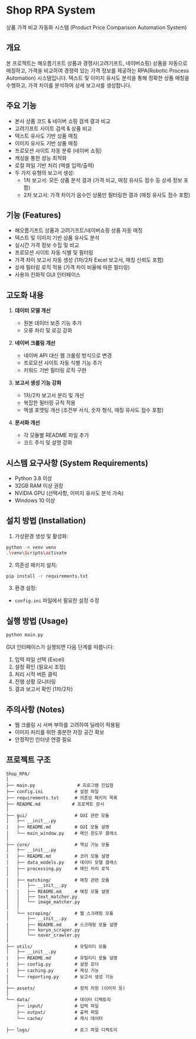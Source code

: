 # Shop RPA System

상품 가격 비교 자동화 시스템 (Product Price Comparison Automation System)

## 개요

본 프로젝트는 해오름기프트 상품과 경쟁사(고려기프트, 네이버쇼핑) 상품을 자동으로 매칭하고, 가격을 비교하여 경쟁력 있는 가격 정보를 제공하는 RPA(Robotic Process Automation) 시스템입니다. 텍스트 및 이미지 유사도 분석을 통해 정확한 상품 매칭을 수행하고, 가격 차이를 분석하여 상세 보고서를 생성합니다.

## 주요 기능

- 본사 상품 코드 & 네이버 쇼핑 검색 결과 비교
- 고려기프트 사이트 검색 & 상품 비교
- 텍스트 유사도 기반 상품 매칭
- 이미지 유사도 기반 상품 매칭
- 프로모션 사이트 자동 분류 (네이버 쇼핑)
- 캐싱을 통한 성능 최적화
- 로컬 파일 기반 처리 (엑셀 입력/출력)
- 두 가지 유형의 보고서 생성:
  - 1차 보고서: 모든 상품 분석 결과 (가격 비교, 매칭 유사도 점수 등 상세 정보 포함)
  - 2차 보고서: 가격 차이가 음수인 상품만 필터링한 결과 (매칭 유사도 점수 포함)

## 기능 (Features)

- 해오름기프트 상품과 고려기프트/네이버쇼핑 상품 자동 매칭
- 텍스트 및 이미지 기반 상품 유사도 분석
- 실시간 가격 정보 수집 및 비교
- 프로모션 사이트 자동 식별 및 필터링
- 가격 차이 보고서 자동 생성 (1차/2차 Excel 보고서, 매칭 신뢰도 포함)
- 상세 필터링 로직 적용 (가격 차이 비율에 따른 필터링)
- 사용자 친화적 GUI 인터페이스

## 고도화 내용

1. **데이터 모델 개선**
   - 원본 데이터 보존 기능 추가
   - 오류 처리 및 로깅 강화

2. **네이버 크롤링 개선**
   - 네이버 API 대신 웹 크롤링 방식으로 변경
   - 프로모션 사이트 자동 식별 기능 추가
   - 키워드 기반 필터링 로직 구현

3. **보고서 생성 기능 강화**
   - 1차/2차 보고서 분리 및 개선
   - 복잡한 필터링 규칙 적용
   - 엑셀 포맷팅 개선 (조건부 서식, 숫자 형식, 매칭 유사도 점수 포함)

4. **문서화 개선**
   - 각 모듈별 README 파일 추가
   - 코드 주석 및 설명 강화

## 시스템 요구사항 (System Requirements)

- Python 3.8 이상
- 32GB RAM 이상 권장
- NVIDIA GPU (선택사항, 이미지 유사도 분석 가속)
- Windows 10 이상

## 설치 방법 (Installation)

1. 가상환경 생성 및 활성화:
```bash
python -m venv venv
.\venv\Scripts\activate
```

2. 의존성 패키지 설치:
```bash
pip install -r requirements.txt
```

3. 환경 설정:
- `config.ini` 파일에서 필요한 설정 수정

## 실행 방법 (Usage)

```bash
python main.py
```

GUI 인터페이스가 실행되면 다음 단계를 따릅니다:

1. 입력 파일 선택 (Excel)
2. 설정 확인 (필요시 조정)
3. 처리 시작 버튼 클릭
4. 진행 상황 모니터링
5. 결과 보고서 확인 (1차/2차)

## 주의사항 (Notes)

- 웹 크롤링 시 서버 부하를 고려하여 딜레이 적용됨
- 이미지 처리를 위한 충분한 저장 공간 확보
- 안정적인 인터넷 연결 필요

## 프로젝트 구조

```
Shop_RPA/
│
├── main.py                # 프로그램 진입점
├── config.ini            # 설정 파일
├── requirements.txt      # 의존성 패키지 목록
├── README.md            # 프로젝트 문서
│
├── gui/                  # GUI 관련 모듈
│   ├── __init__.py
│   ├── README.md         # GUI 모듈 설명
│   └── main_window.py    # 메인 윈도우 클래스
│
├── core/                 # 핵심 기능 모듈
│   ├── __init__.py
│   ├── README.md         # 코어 모듈 설명
│   ├── data_models.py    # 데이터 모델 클래스
│   ├── processing.py     # 메인 처리 로직
│   │
│   ├── matching/         # 매칭 관련 모듈
│   │   ├── __init__.py
│   │   ├── README.md     # 매칭 모듈 설명
│   │   ├── text_matcher.py
│   │   └── image_matcher.py
│   │
│   └── scraping/         # 웹 스크래핑 모듈
│       ├── __init__.py
│       ├── README.md     # 스크래핑 모듈 설명
│       ├── koryo_scraper.py
│       └── naver_crawler.py
│
├── utils/                # 유틸리티 모듈
│   ├── __init__.py
│   ├── README.md         # 유틸리티 모듈 설명
│   ├── config.py         # 설정 로더
│   ├── caching.py        # 캐싱 기능
│   └── reporting.py      # 보고서 생성 기능
│
├── assets/               # 정적 자원 (이미지 등)
│
└── data/                 # 데이터 디렉토리
    ├── input/            # 입력 파일
    ├── output/           # 출력 파일
    └── cache/            # 캐시 데이터

├── logs/                 # 로그 파일 디렉토리